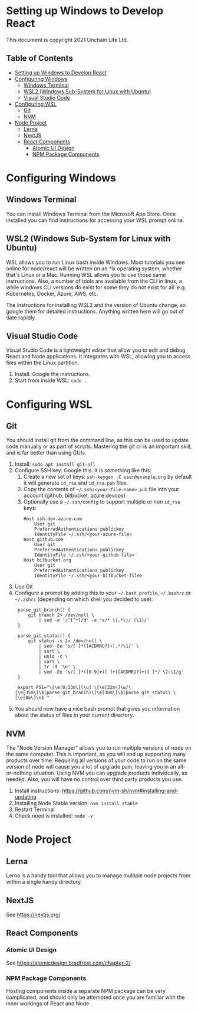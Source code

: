 # Setting up Windows to Develop React

This document is copyright 2021 Unchain Life Ltd.

## Table of Contents <!-- omit in toc -->
- [Setting up Windows to Develop React](#setting-up-windows-to-develop-react)
- [Configuring Windows](#configuring-windows)
  - [Windows Terminal](#windows-terminal)
  - [WSL2 (Windows Sub-System for Linux with Ubuntu)](#wsl2-windows-sub-system-for-linux-with-ubuntu)
  - [Visual Studio Code](#visual-studio-code)
- [Configuring WSL](#configuring-wsl)
  - [Git](#git)
  - [NVM](#nvm)
- [Node Project](#node-project)
  - [Lerna](#lerna)
  - [NextJS](#nextjs)
  - [React Components](#react-components)
    - [Atomic UI Design](#atomic-ui-design)
    - [NPM Package Components](#npm-package-components)

# Configuring Windows

## Windows Terminal

You can install Windows Terminal from the Microsoft App Store.  Once installed you can find instructions for accessing your WSL prompt online.

## WSL2 (Windows Sub-System for Linux with Ubuntu)

WSL allows you to run Linux bash inside Windows.  Most tutorials you see online for node/react will be written on an *ix operating system, whether that's Linux or a Mac.  Running WSL allows you to use those same instructions.  Also, a number of tools are available from the CLI in linux, a while windows CLI versions do exist for some they do not exist for all.  e.g. Kubernetes, Docker, Azure, AWS, etc.

The instructions for installing WSL2 and the version of Ubuntu change, so google them for detailed instructions.  Anything written here will go out of date rapidly.

## Visual Studio Code

Visual Studio Code is a lightweight editor that allow you to edit and debug React and Node applications.  It integrates with WSL, allowing you to access files within the Linux partition.

1. Install: Google the instructions.
2. Start from inside WSL: `code .`

# Configuring WSL

## Git

You should install git from the command line, as this can be used to update code manually or as part of scripts.  Mastering the git cli is an important skill, and is far better than using GUIs.

1. Install: `sudo apt install git-all`
2. Configure SSH key: Google this.  It is something like this:
    1. Create a new set of keys: `ssh-keygen -C user@example.org` by default it will generate `id_rsa` and `id_rsa.pub` files.
    2. Copy the contents of `~/.ssh/<your-file-name>.pub` file into your account (github, bitbucket, azure devops)
    3. Optionally use a `~/.ssh/config` to support multiple or non `id_rsa` keys:
        ```
        Host ssh.dev.azure.com
            User git
            PreferredAuthentications publickey
            IdentityFile ~/.ssh/<your-azure-file>
        Host github.com
            User git
            PreferredAuthentications publickey
            IdentityFile ~/.ssh/<your-github-file>
        Host bitbucket.org
            User git
            PreferredAuthentications publickey
            IdentityFile ~/.ssh/<your-bitbucket-file>
        ```
3. Use Git
4. Configure a prompt by adding this to your `~/.bash_profile`, `~/.bashrc` or `~/.zshrc` (depending on which shell you decided to use):
   ```
    parse_git_branch() {
        git branch 2> /dev/null \
            | sed -e '/^[^*]/d' -e 's/* \(.*\)/ (\1)/'
    }

    parse_git_status() {
        git status -s 2> /dev/null \
            | sed -Ee 's/[ ]*([ACDMRU?]+).*/\1/' \
            | sort \
            | uniq -c \
            | sort \
            | tr -d '\n' \
            | sed -Ee 's/[ ]*([0-9]+)[ ]+([ACDMRU?]+)[ ]*/ \2:\1/g'
    }

    export PS1="\[\e[0;33m\][\u] \[\e[32m\]\w/\[\e[35m\]\$(parse_git_branch)\[\e[36m\]\$(parse_git_status) \[\e[0m\]\n$ "
    ```
5. You should now have a nice bash prompt that gives you information about the status of files in your current directory.

## NVM

The "Node Version Manager" allows you to run multiple versions of node on the same computer.  This is important, as you will end up supporting many products over time.  Requiring all versions of your code to run on the same version of node will cause you a lot of upgrade pain, leaving you in an all-or-nothing situation.  Using NVM you can upgrade products individually, as needed.  Also, you will have no control over third party products you use.

1. Install instructions: https://github.com/nvm-sh/nvm#installing-and-updating
2. Installing Node Stable version: `nvm install stable`
3. Restart Terminal
4. Check noed is installed: `node -v`

# Node Project

## Lerna

Lerna is a handy tool that allows you to manage multiple node projects from within a single handy directory.

## NextJS

See https://nextjs.org/

## React Components

### Atomic UI Design

See https://atomicdesign.bradfrost.com/chapter-2/

### NPM Package Components

Hosting components inside a separate NPM package can be very complicated, and should only be attempted once you are familiar with the inner workings of React and Node.
